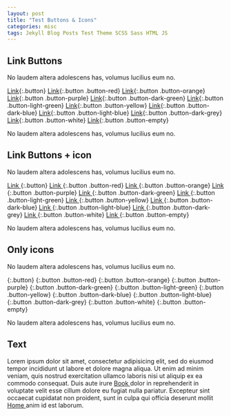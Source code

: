 ```yaml
---
layout: post
title: "Test Buttons & Icons"
categories: misc
tags: Jekyll Blog Posts Test Theme SCSS Sass HTML JS
---
```


## Link Buttons

No laudem altera adolescens has, volumus lucilius eum no.

[Link](#){:.button}
[Link](#){:.button .button-red}
[Link](#){:.button .button-orange}
[Link](#){:.button .button-purple}
[Link](#){:.button .button-dark-green}
[Link](#){:.button .button-light-green}
[Link](#){:.button .button-yellow}
[Link](#){:.button .button-dark-blue}
[Link](#){:.button .button-light-blue}
[Link](#){:.button .button-dark-grey}
[Link](#){:.button .button-white}
[Link](#){:.button .button-empty}

No laudem altera adolescens has, volumus lucilius eum no.

## Link Buttons + icon

No laudem altera adolescens has, volumus lucilius eum no.

[Link <i class="fa fa-calendar"></i>](#){:.button}
[Link <i class="fa fa-link"></i>](#){:.button .button-red}
[Link <i class="fa fa-home"></i>](#){:.button .button-orange}
[Link <i class="fa fa-book"></i>](#){:.button .button-purple}
[Link <i class="fa fa-bars"></i>](#){:.button .button-dark-green}
[Link <i class="fa fa-keyboard-o"></i>](#){:.button .button-light-green}
[Link <i class="fa fa-microchip"></i>](#){:.button .button-yellow}
[Link <i class="fa fa-bath"></i>](#){:.button .button-dark-blue}
[Link <i class="fa fa-trash-o"></i>](#){:.button .button-light-blue}
[Link <i class="fa fa-list-ol"></i>](#){:.button .button-dark-grey}
[Link <i class="fa fa-list-ul"></i>](#){:.button .button-white}
[Link <i class="fa fa-envelope-o"></i>](#){:.button .button-empty}

No laudem altera adolescens has, volumus lucilius eum no.

## Only icons

No laudem altera adolescens has, volumus lucilius eum no.

[<i class="fa fa-calendar"></i>](#){:.button}
[<i class="fa fa-link"></i>](#){:.button .button-red}
[<i class="fa fa-home"></i>](#){:.button .button-orange}
[<i class="fa fa-book"></i>](#){:.button .button-purple}
[<i class="fa fa-bars"></i>](#){:.button .button-dark-green}
[<i class="fa fa-keyboard-o"></i>](#){:.button .button-light-green}
[<i class="fa fa-microchip"></i>](#){:.button .button-yellow}
[<i class="fa fa-bath"></i>](#){:.button .button-dark-blue}
[<i class="fa fa-trash-o"></i>](#){:.button .button-light-blue}
[<i class="fa fa-list-ol"></i>](#){:.button .button-dark-grey}
[<i class="fa fa-list-ul"></i>](#){:.button .button-white}
[<i class="fa fa-envelope-o"></i>](#){:.button .button-empty}

No laudem altera adolescens has, volumus lucilius eum no.

## Text

Lorem ipsum dolor sit amet, consectetur <i class="fa fa-envelope-o"></i> adipisicing elit, sed do eiusmod tempor incididunt ut labore et dolore magna aliqua. Ut enim ad minim veniam, quis nostrud exercitation ullamco laboris nisi ut aliquip <i class="fa fa-trash-o"></i> ex ea commodo consequat. Duis aute irure [Book <i class="fa fa-book"></i>](#) dolor in reprehenderit in voluptate velit esse cillum dolore eu fugiat nulla pariatur. Excepteur sint occaecat cupidatat non proident, sunt <i class="fa fa-link"></i> in culpa qui officia deserunt mollit [Home <i class="fa fa-home"></i>](#) anim id est laborum.
